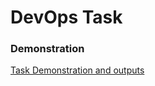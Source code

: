 # DevOps Task



### Demonstration
[Task Demonstration and outputs](https://drive.google.com/file/d/1oDA1nTJo8bu7UVg5E1bVjLSVrajTABlY/view?usp=sharing)

